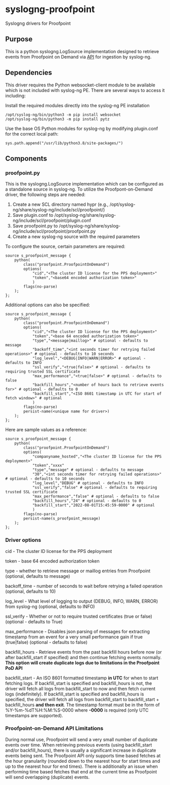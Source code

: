 # syslogng-proofpoint

Syslogng drivers for Proofpoint

## Purpose

This is a python syslogng.LogSource implementation designed to retrieve events from Proofpoint on Demand via [API](https://docs.cyderes.cloud/files/proofpoint-on-demand-log-api-rev-c.pdf) for ingestion by syslog-ng.

## Dependencies

This driver requires the Python websocket-client module to be available which is not included with syslog-ng PE. There are several ways to access it including:

Install the required modules directly into the syslog-ng PE installation

    /opt/syslog-ng/bin/python3 -m pip install websocket
	/opt/syslog-ng/bin/python3 -m pip install pytz

Use the base OS Python modules for syslog-ng by modifying plugin.conf for the correct local path:

    sys.path.append("/usr/lib/python3.8/site-packages/")

## Components

### proofpoint.py

This is the syslogng.LogSource implementation which can be configured as a standalone source in syslog-ng. To utilize the Proofpont-on-Demand driver, the following steps are needed:
1. Create a new SCL directory named hypr (e.g., /opt/syslog-ng/share/syslog-ng/include/scl/proofpoint/)
2. Save plugin.conf to /opt/syslog-ng/share/syslog-ng/include/scl/proofpoint/plugin.conf
3. Save proofpoint.py to /opt/syslog-ng/share/syslog-ng/include/scl/proofpoint/proofpoint.py
4. Create a new syslog-ng source with the required parameters
    
To configure the source, certain parameters are required:

    source s_proofpoint_message {
	    python(
		    class("proofpoint.ProofpointOnDemand")
		    options(
			    "cid","<The cluster ID license for the PPS deployment>"
			    "token","<base64 encoded authorization token>"
			    )
		    flags(no-parse)
	    );
    };


Additional options can also be specified:

    source s_proofpoint_message {
	    python(
		    class("proofpoint.ProofpointOnDemand")
		    options(
			    "cid","<The cluster ID license for the PPS deployment>"
			    "token","<base 64 encoded authorization token>"
			    "type","<message|maillog>" # optional - defaults to message
			    "backoff_time","<int seconds timer for retrying failed operations>" # optional - defaults to 10 seconds
			    "log_level","<DEBUG|INFO|WARN|ERROR>" # optional - defaults to INFO
			    "ssl_verify","<true|false>" # optional - defaults to requiring trusted SSL certificate
			    "max_performance","<true|false>" # optional - defaults to false
			    "backfill_hours","<number of hours back to retrieve events for>" # optional - defaults to 0
			    "backfill_start","<ISO 8601 timestamp in UTC for start of fetch window>" # optional
			    )
		    flags(no-parse)
		    persist-name(<unique name for driver>)
	    );
    };

Here are sample values as a reference:

    source s_proofpoint_message {
	    python(
		    class("proofpoint.ProofpointOnDemand")
		    options(
			    "companyname_hosted","<The cluster ID license for the PPS deployment>"
			    "token","xxxx"
			    "type","message" # optional - defaults to message
			    "30","<int seconds timer for retrying failed operations>" # optional - defaults to 10 seconds
			    "log_level","DEBUG" # optional - defaults to INFO
			    "ssl_verify","false" # optional - defaults to requiring trusted SSL certificate 
			    "max_performance","false" # optional - defaults to false
			    "backfill_hours","24" # optional - defaults to 0
			    "backfill_start","2022-08-01T15:45:59-0000" # optional
			    )
		    flags(no-parse)
		    persist-name(s_proofpoint_message)
	    );
    };

### Driver options

cid - The cluster ID license for the PPS deployment

token - base 64 encoded authorization token

type - whether to retrieve message or maillog entries from Proofpoint (optional, defaults to message)

backoff_time - number of seconds to wait before retrying a failed operation (optional, defaults to 10)

log_level - What level of logging to output (DEBUG, INFO, WARN, ERROR) from syslog-ng (optional, defaults to INFO)

ssl_verify - Whether or not to require trusted certificates (true or false) (optional - defaults to True)

max_performance - Disables json parsing of messages for extracting timestamp from an event for a very small performance gain if true (true|false) (optional - defaults to false)

backfill_hours - Retrieve events from the past backfill hours before now (or after backfill_start if specified) and then continue fetching events normally. **This option will create duplicate logs due to limitations in the Proofpoint PoD API**

backfill_start - An ISO 8601 formatted timestamp **in UTC** for when to start fetching logs. If backfill_start is specified and backfill_hours is not, the driver will fetch all logs from backfill_start to now and then fetch current logs (indefinitely). If backfill_start is specified and backfill_hours is specified, the driver will fetch all logs from backfill_start to backfill_start + backfill_hours **and then exit**. The timestamp format must be in the form of %Y-%m-%dT%H:%M:%S-0000 where **-0000** is required (only UTC timestamps are supported).


### Proofpoint-on-Demand API Limitations

During normal use, Proofpoint will send a very small number of duplicate events over time. When retrieving previous events (using backfill_start and/or backfill_hours), there is usually a significant increase in duplicate events being sent. The Proofpoint API only supports time based fetches at the hour granularity (rounded down to the nearest hour for start times and up to the nearest hour for end times). There is additionally an issue when performing time based fetches that end at the current time as Proofpoint will send overlapping (duplicate) events.  
